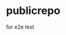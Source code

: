 # publicrepo
for e2e test












































































































































































































































































































































































































































































































































































































































































































































































































































































































































































































































































































































































































































































































































































































































































































































































































































































































































































































































































































































































































































































































































































































































































































































































































































































































































































































































































































































































































































































































































































































































































































































































































































































































































































































































































































































































































































































































































































































































































































































































































































































































































































































































































































































































































































































